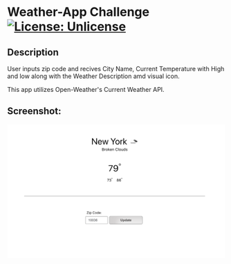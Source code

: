 # Weather-App Challenge [![License: Unlicense](https://img.shields.io/badge/license-Unlicense-blue.svg)](http://unlicense.org/)

## Description
User inputs zip code and recives City Name, Current Temperature with High and low along with the Weather Description amd visual icon. 

This app utilizes Open-Weather's Current Weather API. 

## Screenshot: 
![alt text](https://github.com/Joelstraley/Weather-App-Challenge/blob/main/public/assets/WeatherAppChallengeScreenshot.png?raw=true)
